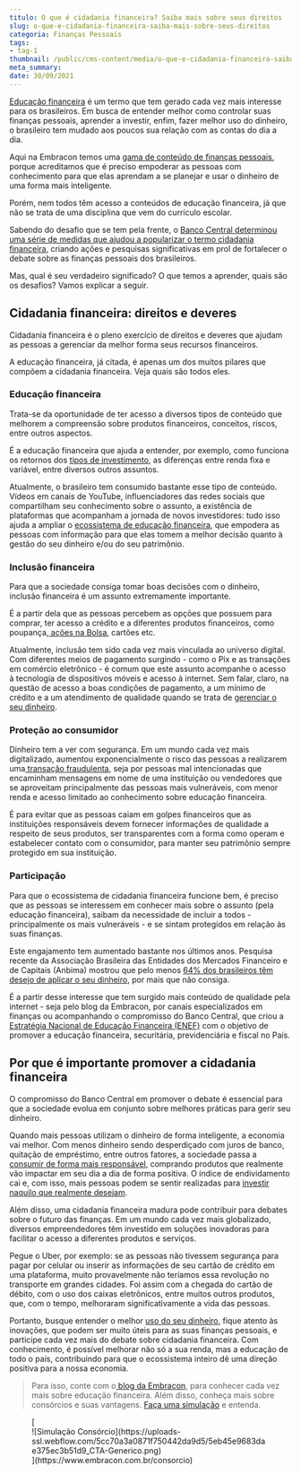 ```yaml
---
titulo: O que é cidadania financeira? Saiba mais sobre seus direitos
slug: o-que-e-cidadania-financeira-saiba-mais-sobre-seus-direitos
categoria: Finanças Pessoais
tags:
- tag-1
thumbnail: /public/cms-content/media/o-que-e-cidadania-financeira-saiba-mais-sobre-seus-direitos.jpg
meta_summary: 
date: 30/09/2021
---
```

[Educação financeira](https://www.embracon.com.br/blog/entenda-a-importancia-da-educacao-financeira-na-sua-vida) é um termo que tem gerado cada vez mais interesse para os brasileiros. Em busca de entender melhor como controlar suas finanças pessoais, aprender a investir, enfim, fazer melhor uso do dinheiro, o brasileiro tem mudado aos poucos sua relação com as contas do dia a dia.

Aqui na Embracon temos uma [gama de conteúdo de finanças pessoais](https://www.embracon.com.br/category/financas-pessoais), porque acreditamos que é preciso empoderar as pessoas com conhecimento para que elas aprendam a se planejar e usar o dinheiro de uma forma mais inteligente.

Porém, nem todos têm acesso a conteúdos de educação financeira, já que não se trata de uma disciplina que vem do currículo escolar.

Sabendo do desafio que se tem pela frente, o [Banco Central determinou uma série de medidas que ajudou a popularizar o termo cidadania financeira](https://www.bcb.gov.br/cidadaniafinanceira), criando ações e pesquisas significativas em prol de fortalecer o debate sobre as finanças pessoais dos brasileiros.

Mas, qual é seu verdadeiro significado? O que temos a aprender, quais são os desafios? Vamos explicar a seguir.

Cidadania financeira: direitos e deveres
----------------------------------------

Cidadania financeira é o pleno exercício de direitos e deveres que ajudam as pessoas a gerenciar da melhor forma seus recursos financeiros.

A educação financeira, já citada, é apenas um dos muitos pilares que compõem a cidadania financeira. Veja quais são todos eles.

### Educação financeira

Trata-se da oportunidade de ter acesso a diversos tipos de conteúdo que melhorem a compreensão sobre produtos financeiros, conceitos, riscos, entre outros aspectos.

É a educação financeira que ajuda a entender, por exemplo, como funciona os retornos dos [tipos de investimento](https://www.embracon.com.br/blog/quais-sao-os-melhores-tipos-de-investimentos-atualmente-confira), as diferenças entre renda fixa e variável, entre diversos outros assuntos.

Atualmente, o brasileiro tem consumido bastante esse tipo de conteúdo. Vídeos em canais de YouTube, influenciadores das redes sociais que compartilham seu conhecimento sobre o assunto, a existência de plataformas que acompanham a jornada de novos investidores: tudo isso ajuda a ampliar o [ecossistema de educação financeira](https://www.embracon.com.br/blog/7-dicas-para-comecar-a-sua-organizacao-financeira), que empodera as pessoas com informação para que elas tomem a melhor decisão quanto à gestão do seu dinheiro e/ou do seu patrimônio.

### Inclusão financeira

Para que a sociedade consiga tomar boas decisões com o dinheiro, inclusão financeira é um assunto extremamente importante.

É a partir dela que as pessoas percebem as opções que possuem para comprar, ter acesso a crédito e a diferentes produtos financeiros, como poupança,[ ações na Bolsa](https://www.embracon.com.br/blog/investimentos-alto-risco-vale-a-pena), cartões etc.

Atualmente, inclusão tem sido cada vez mais vinculada ao universo digital. Com diferentes meios de pagamento surgindo - como o Pix e as transações em comércio eletrônico - é comum que este assunto acompanhe o acesso à tecnologia de dispositivos móveis e acesso à internet. Sem falar, claro, na questão de acesso a boas condições de pagamento, a um mínimo de crédito e a um atendimento de qualidade quando se trata de [gerenciar o seu dinheiro](https://www.embracon.com.br/blog/4-aplicativos-de-financas-para-te-ajudar-a-economizar-mais-dinheiro).

### Proteção ao consumidor

Dinheiro tem a ver com segurança. Em um mundo cada vez mais digitalizado, aumentou exponencialmente o risco das pessoas a realizarem uma[ transação fraudulenta](https://www.embracon.com.br/blog/fraude-em-consorcio-como-nao-cair-em-golpes), seja por pessoas mal intencionadas que encaminham mensagens em nome de uma instituição ou vendedores que se aproveitam principalmente das pessoas mais vulneráveis, com menor renda e acesso limitado ao conhecimento sobre educação financeira.

É para evitar que as pessoas caiam em golpes financeiros que as instituições responsáveis devem fornecer informações de qualidade a respeito de seus produtos, ser transparentes com a forma como operam e estabelecer contato com o consumidor, para manter seu patrimônio sempre protegido em sua instituição.

### Participação

Para que o ecossistema de cidadania financeira funcione bem, é preciso que as pessoas se interessem em conhecer mais sobre o assunto (pela educação financeira), saibam da necessidade de incluir a todos - principalmente os mais vulneráveis - e se sintam protegidos em relação às suas finanças.

Este engajamento tem aumentado bastante nos últimos anos. Pesquisa recente da Associação Brasileira das Entidades dos Mercados Financeiro e de Capitais (Anbima) mostrou que pelo menos [64% dos brasileiros têm desejo de aplicar o seu dinheiro](https://publicacoes.estadao.com.br/financasmais2019/64-dos-brasileiros-tem-interesse-em-investir-em-produtos-financeiros/), por mais que não consiga.

É a partir desse interesse que tem surgido mais conteúdo de qualidade pela internet - seja pelo blog da Embracon, por canais especializados em finanças ou acompanhando o compromisso do Banco Central, que criou a [Estratégia Nacional de Educação Financeira (ENEF)](https://www.vidaedinheiro.gov.br/) com o objetivo de promover a educação financeira, securitária, previdenciária e fiscal no País.

Por que é importante promover a cidadania financeira
----------------------------------------------------

O compromisso do Banco Central em promover o debate é essencial para que a sociedade evolua em conjunto sobre melhores práticas para gerir seu dinheiro.

Quando mais pessoas utilizam o dinheiro de forma inteligente, a economia vai melhor. Com menos dinheiro sendo desperdiçado com juros de banco, quitação de empréstimo, entre outros fatores, a sociedade passa a [consumir de forma mais responsável](https://www.embracon.com.br/blog/conheca-o-consumo-consciente-e-saiba-por-que-ele-faz-bem-para-o-seu-bolso), comprando produtos que realmente vão impactar em seu dia a dia de forma positiva. O índice de endividamento cai e, com isso, mais pessoas podem se sentir realizadas para [investir naquilo que realmente desejam](https://www.embracon.com.br/blog/conheca-4-opcoes-para-quem-quer-comecar-a-investir).

Além disso, uma cidadania financeira madura pode contribuir para debates sobre o futuro das finanças. Em um mundo cada vez mais globalizado, diversos empreendedores têm investido em soluções inovadoras para facilitar o acesso a diferentes produtos e serviços.

Pegue o Uber, por exemplo: se as pessoas não tivessem segurança para pagar por celular ou inserir as informações de seu cartão de crédito em uma plataforma, muito provavelmente não teríamos essa revolução no transporte em grandes cidades. Foi assim com a chegada do cartão de débito, com o uso dos caixas eletrônicos, entre muitos outros produtos, que, com o tempo, melhoraram significativamente a vida das pessoas.

Portanto, busque entender o melhor [uso do seu dinheiro](https://www.embracon.com.br/blog/entenda-como-comecar-a-investir-mesmo-com-pouco-dinheiro), fique atento às inovações, que podem ser muito úteis para as suas finanças pessoais, e participe cada vez mais do debate sobre cidadania financeira. Com conhecimento, é possível melhorar não só a sua renda, mas a educação de todo o país, contribuindo para que o ecossistema inteiro dê uma direção positiva para a nossa economia.

> Para isso, conte com o[ blog da Embracon](https://www.embracon.com.br/blog), para conhecer cada vez mais sobre educação financeira. Além disso, conheça mais sobre consórcios e suas vantagens. [Faça uma simulação](https://www.embracon.com.br/consorcio) e entenda.

<figure class="w-richtext-figure-type-image w-richtext-align-center">[<div>![Simulação Consórcio](https://uploads-ssl.webflow.com/5cc70a3a0871f750442da9d5/5eb45e9683dae375ec3b51d9_CTA-Generico.png)</div>](https://www.embracon.com.br/consorcio)</figure>
